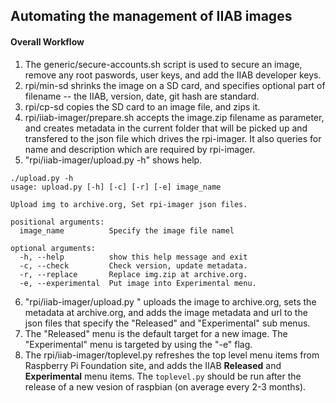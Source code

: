 ## Automating the management of IIAB images
#### Overall Workflow
1. The generic/secure-accounts.sh script is used to secure an image, remove any root paswords, user keys, and add the IIAB developer keys.
1. rpi/min-sd shrinks the image on a SD card, and specifies optional part of filename -- the IIAB, version, date, git hash are standard.
1. rpi/cp-sd copies the SD card to an image file, and zips it.
1. rpi/iiab-imager/prepare.sh accepts the image.zip filename as parameter, and creates metadata in the current folder that will be picked up and transfered to the json file which drives the rpi-imager. It also queries for name and description which are required by rpi-imager.
1. "rpi/iiab-imager/upload.py -h" shows help.
```
./upload.py -h
usage: upload.py [-h] [-c] [-r] [-e] image_name

Upload img to archive.org, Set rpi-imager json files.

positional arguments:
  image_name          Specify the image file namel

optional arguments:
  -h, --help          show this help message and exit
  -c, --check         Check version, update metadata.
  -r, --replace       Replace img.zip at archive.org.
  -e, --experimental  Put image into Experimental menu.
```
6. "rpi/iiab-imager/upload.py <image filename.zip>" uploads the image to archive.org, sets the metadata at archive.org, and adds the image metadata and url to the json files that specify the "Released" and "Experimental" sub menus.
1. The "Released" menu is the default target for a new image. The "Experimental" menu is targeted by using the "-e" flag.
1. The rpi/iiab-imager/toplevel.py refreshes the top level menu items from Raspberry Pi Foundation site, and adds the IIAB **Released** and **Experimental** menu items. The ```toplevel.py``` should be run after the release of a new vesion of raspbian (on average every 2-3 months).
